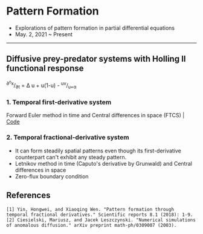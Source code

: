 # Pattern Formation
- Explorations of pattern formation in partial differential equations
- May. 2, 2021 ~ Present

----------
## Diffusive prey-predator systems with Holling II functional response
<sup>∂<sup>&eta;</sup>x</sup>/<sub>∂t</sub> = &Delta; u  + u(1-u) - <sup>uv</sup>/<sub>u+&alpha;</sub>

### 1. Temporal **first**-derivative system
Forward Euler method in time and Central differences in space (FTCS) | [Code](https://github.com/OH-Seoyoung/Pattern_Formation/blob/master/Diffusive_prey-predator_systems/FTCS_first-derivative_Holling_II_functional_response.m)  

### 2. Temporal **fractional**-derivative system
- It can form steadily spatial patterns even though its first-derivative counterpart can't exhibit any steady pattern.
- Letnikov method in time (Caputo's derivative by Grunwald) and Central differences in space
- Zero-flux boundary condition
  
## References
```
[1] Yin, Hongwei, and Xiaoqing Wen. "Pattern formation through temporal fractional derivatives." Scientific reports 8.1 (2018): 1-9.
[2] Ciesielski, Mariusz, and Jacek Leszczynski. "Numerical simulations of anomalous diffusion." arXiv preprint math-ph/0309007 (2003).
```
